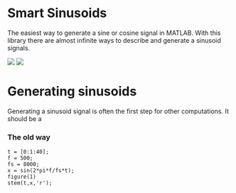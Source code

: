 # Smart Sinusoids

The easiest way to generate a sine or cosine signal in MATLAB. With this library there are almost infinite ways to describe and generate a sinusoid signals. 

<a href="http://tiborsimon.github.io/programming/smart-sinusoids/" target="_blank"><img src="http://tiborsimon.github.io/images/core/corresponding-article.png" /></a>   <a href="http://tiborsimon.github.io/programming/smart-sinusoids/#discussion" target="_blank"><img src="http://tiborsimon.github.io/images/core/join-to-the-discussion.png" /></a>

# Generating sinusoids

Generating a sinusoid signal is often the first step for other computations. It should be a 

### The old way

```
t = [0:1:40];
f = 500;
fs = 8000;
x = sin(2*pi*f/fs*t);
figure(1)
stem(t,x,'r');
```
